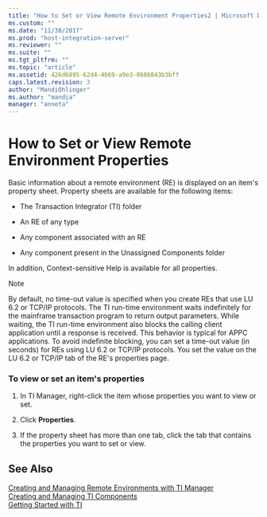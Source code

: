 ```yaml
---
title: "How to Set or View Remote Environment Properties2 | Microsoft Docs"
ms.custom: ""
ms.date: "11/30/2017"
ms.prod: "host-integration-server"
ms.reviewer: ""
ms.suite: ""
ms.tgt_pltfrm: ""
ms.topic: "article"
ms.assetid: 426d6895-62d4-4b69-a9e3-8686843b3bff
caps.latest.revision: 3
author: "MandiOhlinger"
ms.author: "mandia"
manager: "anneta"
---
```

# How to Set or View Remote Environment Properties
Basic information about a remote environment (RE) is displayed on an item's property sheet. Property sheets are available for the following items:  
  
-   The Transaction Integrator (TI) folder  
  
-   An RE of any type  
  
-   Any component associated with an RE  
  
-   Any component present in the Unassigned Components folder  
  
 In addition, Context-sensitive Help is available for all properties.  
  
> [!NOTE]
>  By default, no time-out value is specified when you create REs that use LU 6.2 or TCP/IP protocols. The TI run-time environment waits indefinitely for the mainframe transaction program to return output parameters. While waiting, the TI run-time environment also blocks the calling client application until a response is received. This behavior is typical for APPC applications. To avoid indefinite blocking, you can set a time-out value (in seconds) for REs using LU 6.2 or TCP/IP protocols. You set the value on the LU 6.2 or TCP/IP tab of the RE's properties page.  
  
### To view or set an item's properties  
  
1.  In TI Manager, right-click the item whose properties you want to view or set.  
  
2.  Click **Properties**.  
  
3.  If the property sheet has more than one tab, click the tab that contains the properties you want to set or view.  
  
## See Also  
 [Creating and Managing Remote Environments with TI Manager](../core/creating-and-managing-remote-environments-with-ti-manager1.md)   
 [Creating and Managing TI Components](../core/creating-and-managing-ti-components2.md)   
 [Getting Started with TI](../core/getting-started-with-ti1.md)